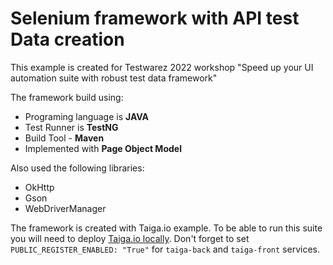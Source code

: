 # Selenium framework with API test Data creation  

This example is created for Testwarez 2022 workshop "Speed up your UI automation suite with robust test data framework" 

The framework build using:  
- Programing language is **JAVA**
- Test Runner is  **TestNG**
- Build Tool - **Maven**
- Implemented with  **Page Object Model**

Also used the following libraries:

- OkHttp
- Gson
- WebDriverManager

The framework is created with Taiga.io example. To be able to run this suite you will need to deploy [Taiga.io locally](https://github.com/kaleidos-ventures/taiga-docker).
Don't forget to set  `PUBLIC_REGISTER_ENABLED: "True"` for `taiga-back` and `taiga-front` services.
